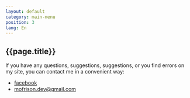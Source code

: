 ```yaml
---
layout: default
category: main-menu
position: 3
lang: En
---
```


## {{page.title}}
If you have any questions, suggestions, suggestions, or you find errors on my site, you can contact me in a convenient way:
* [facebook](https://facebook.com/mofrison.live)
* [mofrison.dev@gmail.com](mailto:mofrison.dev@gmail.com)
